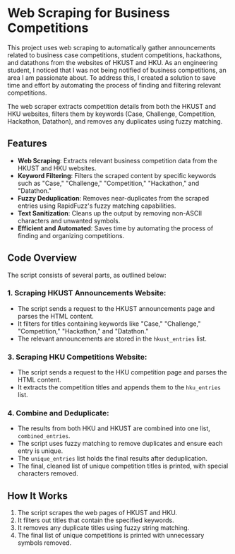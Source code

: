 # Web Scraping for Business Competitions

This project uses web scraping to automatically gather announcements related to business case competitions, student competitions, hackathons, and datathons from the websites of HKUST and HKU. As an engineering student, I noticed that I was not being notified of business competitions, an area I am passionate about. To address this, I created a solution to save time and effort by automating the process of finding and filtering relevant competitions.

The web scraper extracts competition details from both the HKUST and HKU websites, filters them by keywords (Case, Challenge, Competition, Hackathon, Datathon), and removes any duplicates using fuzzy matching.

## Features
- **Web Scraping**: Extracts relevant business competition data from the HKUST and HKU websites.
- **Keyword Filtering**: Filters the scraped content by specific keywords such as "Case," "Challenge," "Competition," "Hackathon," and "Datathon."
- **Fuzzy Deduplication**: Removes near-duplicates from the scraped entries using RapidFuzz's fuzzy matching capabilities.
- **Text Sanitization**: Cleans up the output by removing non-ASCII characters and unwanted symbols.
- **Efficient and Automated**: Saves time by automating the process of finding and organizing competitions.

## Code Overview

The script consists of several parts, as outlined below:

### 1. Scraping HKUST Announcements Website:
- The script sends a request to the HKUST announcements page and parses the HTML content.
- It filters for titles containing keywords like "Case," "Challenge," "Competition," "Hackathon," and "Datathon."
- The relevant announcements are stored in the `hkust_entries` list.

### 3. Scraping HKU Competitions Website:
- The script sends a request to the HKU competition page and parses the HTML content.
- It extracts the competition titles and appends them to the `hku_entries` list.

### 4. Combine and Deduplicate:
- The results from both HKU and HKUST are combined into one list, `combined_entries`.
- The script uses fuzzy matching to remove duplicates and ensure each entry is unique.
- The `unique_entries` list holds the final results after deduplication.
- The final, cleaned list of unique competition titles is printed, with special characters removed.

## How It Works
1. The script scrapes the web pages of HKUST and HKU.
2. It filters out titles that contain the specified keywords.
3. It removes any duplicate titles using fuzzy string matching.
4. The final list of unique competitions is printed with unnecessary symbols removed.

